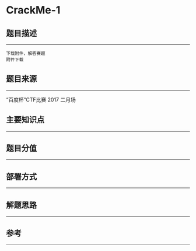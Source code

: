 # CrackMe-1

## 题目描述
---
```
下载附件，解答赛题
附件下载
```

## 题目来源
---
“百度杯”CTF比赛 2017 二月场

## 主要知识点
---


## 题目分值
---


## 部署方式
---


## 解题思路
---


## 参考
---
